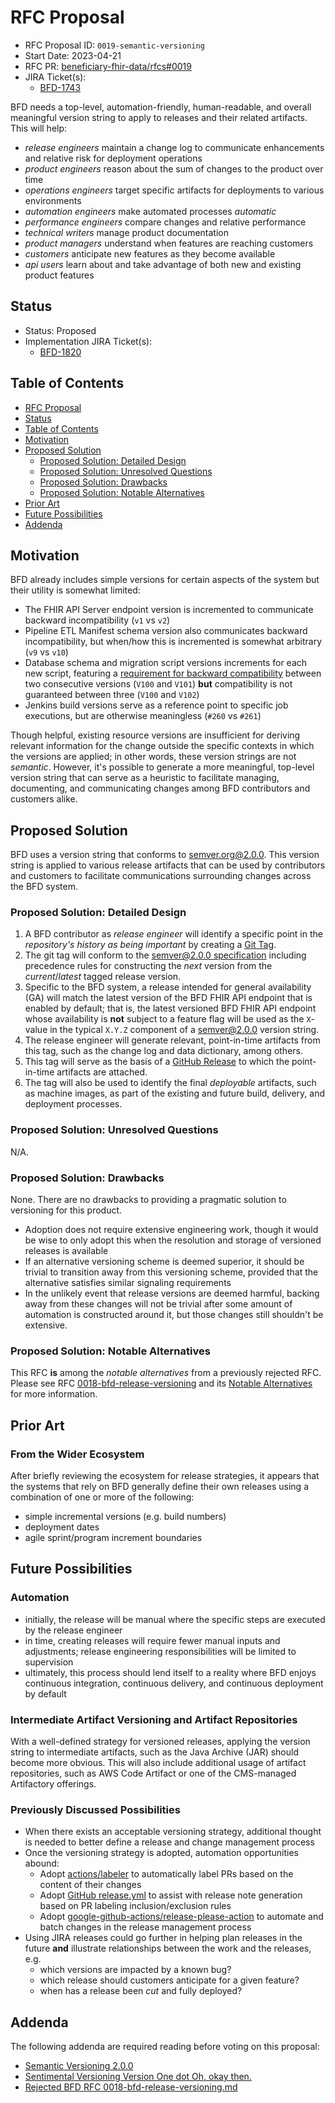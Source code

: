 # RFC Proposal
[RFC Proposal]: #rfc-proposal

* RFC Proposal ID: `0019-semantic-versioning`
* Start Date: 2023-04-21
* RFC PR: [beneficiary-fhir-data/rfcs#0019](https://github.com/CMSgov/beneficiary-fhir-data/pull/1642)
* JIRA Ticket(s):
    * [BFD-1743](https://jira.cms.gov/browse/BFD-1743)

BFD needs a top-level, automation-friendly, human-readable, and overall meaningful version string to apply to releases and their related artifacts.
This will help:
- _release engineers_ maintain a change log to communicate enhancements and relative risk for deployment operations
- _product engineers_ reason about the sum of changes to the product over time
- _operations engineers_ target specific artifacts for deployments to various environments
- _automation engineers_ make automated processes _automatic_
- _performance engineers_ compare changes and relative performance
- _technical writers_ manage product documentation
- _product managers_ understand when features are reaching customers
- _customers_ anticipate new features as they become available
- _api users_ learn about and take advantage of both new and existing product features

## Status
[Status]: #status

* Status: Proposed <!-- (Proposed/Approved/Rejected/Implemented) -->
* Implementation JIRA Ticket(s):
    * [BFD-1820](https://jira.cms.gov/browse/BFD-1820)

## Table of Contents
[Table of Contents]: #table-of-contents

* [RFC Proposal](#rfc-proposal)
* [Status](#status)
* [Table of Contents](#table-of-contents)
* [Motivation](#motivation)
* [Proposed Solution](#proposed-solution)
    * [Proposed Solution: Detailed Design](#proposed-solution-detailed-design)
    * [Proposed Solution: Unresolved Questions](#proposed-solution-unresolved-questions)
    * [Proposed Solution: Drawbacks](#proposed-solution-drawbacks)
    * [Proposed Solution: Notable Alternatives](#proposed-solution-notable-alternatives)
* [Prior Art](#prior-art)
* [Future Possibilities](#future-possibilities)
* [Addenda](#addenda)

## Motivation
[Motivation]: #motivation

BFD already includes simple versions for certain aspects of the system but their utility is somewhat limited:
- The FHIR API Server endpoint version is incremented to communicate backward incompatibility (`v1` vs `v2`)
- Pipeline ETL Manifest schema version also communicates backward incompatibility, but when/how this is incremented is somewhat arbitrary (`v9` vs `v10`)
- Database schema and migration script versions increments for each new script, featuring a [requirement for backward compatibility](https://github.com/CMSgov/beneficiary-fhir-data/blob/78859787247bc70f56baaa52a164e3a76f05b20e/rfcs/0011-separate-flyway-from-pipeline.md#proposed-solution) between two consecutive versions (`V100` and `V101`) **but** compatibility is not guaranteed between three (`V100` and `V102`) 
- Jenkins build versions serve as a reference point to specific job executions, but are otherwise meaningless (`#260` vs `#261`)

Though helpful, existing resource versions are insufficient for deriving relevant information for the change outside the specific contexts in which the versions are applied; in other words, these version strings are not _semantic_.
However, it's possible to generate a more meaningful, top-level version string that can serve as a heuristic to facilitate managing, documenting, and communicating changes among BFD contributors and customers alike.

## Proposed Solution
[Proposed Solution]: #proposed-solution

BFD uses a version string that conforms to [semver.org@2.0.0](https://semver.org/spec/v2.0.0.html#summary).
This version string is applied to various release artifacts that can be used by contributors and customers to facilitate communications surrounding changes across the BFD system.

### Proposed Solution: Detailed Design
[Proposed Solution: Detailed Design]: #proposed-solution-detailed-design

1. A BFD contributor as _release engineer_ will identify a specific point in the _repository's history as being important_ by creating a [Git Tag](https://git-scm.com/book/en/v2/Git-Basics-Tagging).
2. The git tag will conform to the [semver@2.0.0 specification](https://semver.org/spec/v2.0.0.html#semantic-versioning-specification-semver) including precedence rules for constructing the _next_ version from the _current_/_latest_ tagged release version.
3. Specific to the BFD system, a release intended for general availability (GA) will match the latest version of the BFD FHIR API endpoint that is enabled by default;
that is, the latest versioned BFD FHIR API endpoint whose availability is **not** subject to a feature flag will be used as the `X`-value in the typical `X.Y.Z` component of a semver@2.0.0 version string.
4. The release engineer will generate relevant, point-in-time artifacts from this tag, such as the change log and data dictionary, among others.
5. This tag will serve as the basis of a [GitHub Release](https://docs.github.com/en/repositories/releasing-projects-on-github/about-releases) to which the point-in-time artifacts are attached.
6. The tag will also be used to identify the final _deployable_ artifacts, such as machine images, as part of the existing and future build, delivery, and deployment processes.

### Proposed Solution: Unresolved Questions
[Proposed Solution: Unresolved Questions]: #proposed-solution-unresolved-questions

N/A.

### Proposed Solution: Drawbacks
[Proposed Solution: Drawbacks]: #proposed-solution-drawbacks

None.
There are no drawbacks to providing a pragmatic solution to versioning for this product.
- Adoption does not require extensive engineering work, though it would be wise to only adopt this when the resolution and storage of versioned releases is available
- If an alternative versioning scheme is deemed superior, it should be trivial to transition away from this versioning scheme, provided that the alternative satisfies similar signaling requirements
- In the unlikely event that release versions are deemed harmful, backing away from these changes will not be trivial after some amount of automation is constructed around it, but those changes still shouldn't be extensive.

### Proposed Solution: Notable Alternatives
[Proposed Solution: Notable Alternatives]: #proposed-solution-notable-alternatives

This RFC **is** among the _notable alternatives_ from a previously rejected RFC. Please see RFC [0018-bfd-release-versioning](./0018-bfd-release-versioning.md) and its [Notable Alternatives](./0018-bfd-release-versioning.md#a-more-semverorg200-adherent-solutions) for more information.

## Prior Art
[Prior Art]: #prior-art

### From the Wider Ecosystem
After briefly reviewing the ecosystem for release strategies, it appears that the systems that rely on BFD generally define their own releases using a combination of one or more of the following:
- simple incremental versions (e.g. build numbers)
- deployment dates
- agile sprint/program increment boundaries

## Future Possibilities
[Future Possibilities]: #future-possibilities

### Automation 
- initially, the release will be manual where the specific steps are executed by the release engineer
- in time, creating releases will require fewer manual inputs and adjustments; release engineering responsibilities will be limited to supervision
- ultimately, this process should lend itself to a reality where BFD enjoys continuous integration, continuous delivery, and continuous deployment by default

### Intermediate Artifact Versioning and Artifact Repositories
With a well-defined strategy for versioned releases, applying the version string to intermediate artifacts, such as the Java Archive (JAR) should become more obvious.
This will also include additional usage of artifact repositories, such as AWS Code Artifact or one of the CMS-managed Artifactory offerings.

### Previously Discussed Possibilities
- When there exists an acceptable versioning strategy, additional thought is needed to better define a release and change management process
- Once the versioning strategy is adopted, automation opportunities abound:
  - Adopt [actions/labeler](https://github.com/actions/labeler) to automatically label PRs based on the content of their changes
  - Adopt [GitHub release.yml](https://docs.github.com/en/repositories/releasing-projects-on-github/automatically-generated-release-notes) to assist with release note generation based on PR labeling inclusion/exclusion rules
  - Adopt [google-github-actions/release-please-action](https://github.com/google-github-actions/release-please-action) to automate and batch changes in the release management process
- Using JIRA releases could go further in helping plan releases in the future **and** illustrate relationships between the work and the releases, e.g.
  - which versions are impacted by a known bug?
  - which release should customers anticipate for a given feature?
  - when has a release been _cut_ and fully deployed?

## Addenda
[Addendums]: #addendums

The following addenda are required reading before voting on this proposal:

* [Semantic Versioning 2.0.0](https://semver.org/spec/v2.0.0.html)
* [Sentimental Versioning Version One dot Oh, okay then.](http://sentimentalversioning.org/)
* [Rejected BFD RFC 0018-bfd-release-versioning.md](0018-bfd-release-versioning.md)
